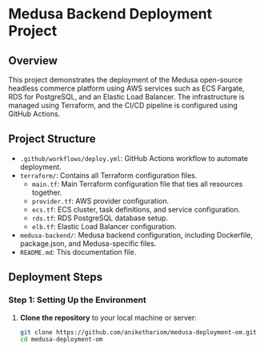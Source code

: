 
# Medusa Backend Deployment Project

## Overview

This project demonstrates the deployment of the Medusa open-source headless commerce platform using AWS services such as ECS Fargate, RDS for PostgreSQL, and an Elastic Load Balancer. The infrastructure is managed using Terraform, and the CI/CD pipeline is configured using GitHub Actions.

## Project Structure

- `.github/workflows/deploy.yml`: GitHub Actions workflow to automate deployment.
- `terraform/`: Contains all Terraform configuration files.
  - `main.tf`: Main Terraform configuration file that ties all resources together.
  - `provider.tf`: AWS provider configuration.
  - `ecs.tf`: ECS cluster, task definitions, and service configuration.
  - `rds.tf`: RDS PostgreSQL database setup.
  - `elb.tf`: Elastic Load Balancer configuration.
- `medusa-backend/`: Medusa backend configuration, including Dockerfile, package.json, and Medusa-specific files.
- `README.md`: This documentation file.

## Deployment Steps

### Step 1: Setting Up the Environment

1. **Clone the repository** to your local machine or server:
   ```bash
   git clone https://github.com/anikethariom/medusa-deployment-om.git
   cd medusa-deployment-om
